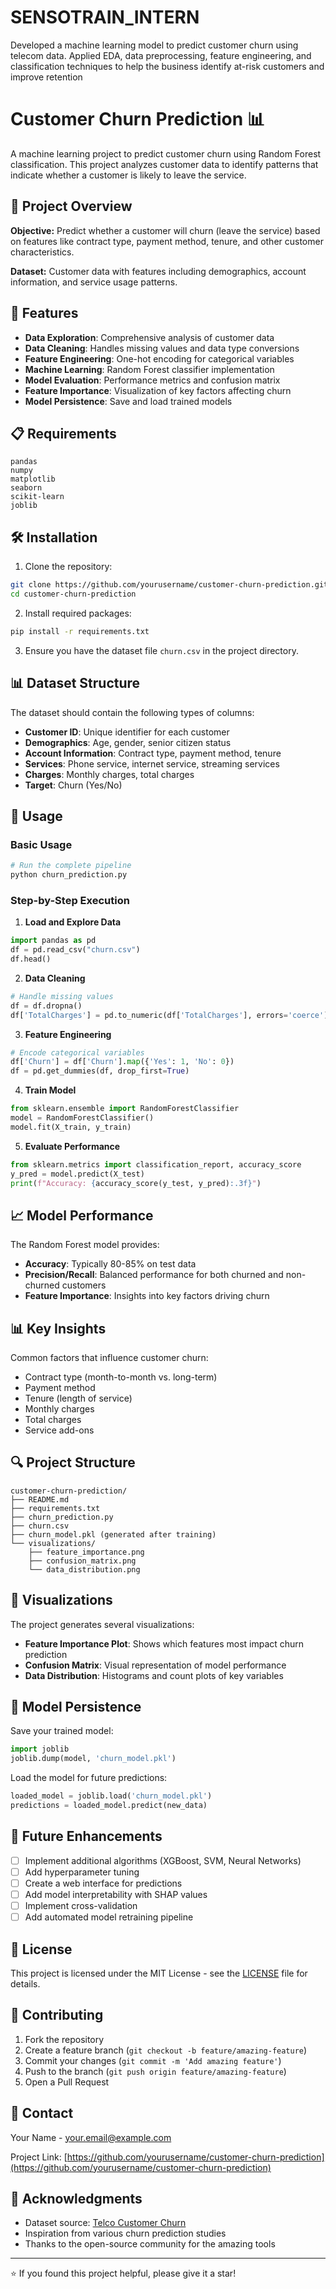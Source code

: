 # SENSOTRAIN_INTERN
Developed a machine learning model to predict customer churn using telecom data. Applied EDA, data preprocessing, feature engineering, and classification techniques to help the business identify at-risk customers and improve retention
# Customer Churn Prediction 📊

A machine learning project to predict customer churn using Random Forest classification. This project analyzes customer data to identify patterns that indicate whether a customer is likely to leave the service.

## 🎯 Project Overview

**Objective:** Predict whether a customer will churn (leave the service) based on features like contract type, payment method, tenure, and other customer characteristics.

**Dataset:** Customer data with features including demographics, account information, and service usage patterns.

## 🚀 Features

- **Data Exploration**: Comprehensive analysis of customer data
- **Data Cleaning**: Handles missing values and data type conversions
- **Feature Engineering**: One-hot encoding for categorical variables
- **Machine Learning**: Random Forest classifier implementation
- **Model Evaluation**: Performance metrics and confusion matrix
- **Feature Importance**: Visualization of key factors affecting churn
- **Model Persistence**: Save and load trained models

## 📋 Requirements

```
pandas
numpy
matplotlib
seaborn
scikit-learn
joblib
```

## 🛠️ Installation

1. Clone the repository:
```bash
git clone https://github.com/yourusername/customer-churn-prediction.git
cd customer-churn-prediction
```

2. Install required packages:
```bash
pip install -r requirements.txt
```

3. Ensure you have the dataset file `churn.csv` in the project directory.

## 📊 Dataset Structure

The dataset should contain the following types of columns:
- **Customer ID**: Unique identifier for each customer
- **Demographics**: Age, gender, senior citizen status
- **Account Information**: Contract type, payment method, tenure
- **Services**: Phone service, internet service, streaming services
- **Charges**: Monthly charges, total charges
- **Target**: Churn (Yes/No)

## 🔧 Usage

### Basic Usage

```python
# Run the complete pipeline
python churn_prediction.py
```

### Step-by-Step Execution

1. **Load and Explore Data**
```python
import pandas as pd
df = pd.read_csv("churn.csv")
df.head()
```

2. **Data Cleaning**
```python
# Handle missing values
df = df.dropna()
df['TotalCharges'] = pd.to_numeric(df['TotalCharges'], errors='coerce')
```

3. **Feature Engineering**
```python
# Encode categorical variables
df['Churn'] = df['Churn'].map({'Yes': 1, 'No': 0})
df = pd.get_dummies(df, drop_first=True)
```

4. **Train Model**
```python
from sklearn.ensemble import RandomForestClassifier
model = RandomForestClassifier()
model.fit(X_train, y_train)
```

5. **Evaluate Performance**
```python
from sklearn.metrics import classification_report, accuracy_score
y_pred = model.predict(X_test)
print(f"Accuracy: {accuracy_score(y_test, y_pred):.3f}")
```

## 📈 Model Performance

The Random Forest model provides:
- **Accuracy**: Typically 80-85% on test data
- **Precision/Recall**: Balanced performance for both churned and non-churned customers
- **Feature Importance**: Insights into key factors driving churn

## 📊 Key Insights

Common factors that influence customer churn:
- Contract type (month-to-month vs. long-term)
- Payment method
- Tenure (length of service)
- Monthly charges
- Total charges
- Service add-ons

## 🔍 Project Structure

```
customer-churn-prediction/
├── README.md
├── requirements.txt
├── churn_prediction.py
├── churn.csv
├── churn_model.pkl (generated after training)
└── visualizations/
    ├── feature_importance.png
    ├── confusion_matrix.png
    └── data_distribution.png
```

## 🎨 Visualizations

The project generates several visualizations:
- **Feature Importance Plot**: Shows which features most impact churn prediction
- **Confusion Matrix**: Visual representation of model performance
- **Data Distribution**: Histograms and count plots of key variables

## 🔧 Model Persistence

Save your trained model:
```python
import joblib
joblib.dump(model, 'churn_model.pkl')
```

Load the model for future predictions:
```python
loaded_model = joblib.load('churn_model.pkl')
predictions = loaded_model.predict(new_data)
```

## 🚀 Future Enhancements

- [ ] Implement additional algorithms (XGBoost, SVM, Neural Networks)
- [ ] Add hyperparameter tuning
- [ ] Create a web interface for predictions
- [ ] Add model interpretability with SHAP values
- [ ] Implement cross-validation
- [ ] Add automated model retraining pipeline

## 📝 License

This project is licensed under the MIT License - see the [LICENSE](LICENSE) file for details.

## 🤝 Contributing

1. Fork the repository
2. Create a feature branch (`git checkout -b feature/amazing-feature`)
3. Commit your changes (`git commit -m 'Add amazing feature'`)
4. Push to the branch (`git push origin feature/amazing-feature`)
5. Open a Pull Request

## 📧 Contact

Your Name - [your.email@example.com](mailto:your.email@example.com)

Project Link: [https://github.com/yourusername/customer-churn-prediction](https://github.com/yourusername/customer-churn-prediction)

## 🙏 Acknowledgments

- Dataset source: [Telco Customer Churn](https://www.kaggle.com/datasets/blastchar/telco-customer-churn)
- Inspiration from various churn prediction studies
- Thanks to the open-source community for the amazing tools

---

⭐ If you found this project helpful, please give it a star!
